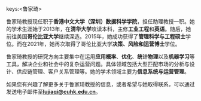 keys:<鲁家琦>


鲁家琦教授现任职于**香港中文大学（深圳）数据科学学院**，担任助理教授一职。她的学术生涯始于2013年，在**清华大学**攻读本科，主修**工业工程**和**英语**。随后，她前往美国**哥伦比亚大学**继续深造。2015年，她成功获得了**管理科学与工程硕士**学位。而在2021年，她再次取得了哥伦比亚大学**决策、风险和运营博士**学位。

鲁家琦教授的研究方向主要集中在运用**应用概率**、**优化**、**统计物理**以及**机器学习**等工具，解决企业和社会中的复杂运营问题。具体领域包括大型匹配市场的分析与设计、供应链管理、客户关系管理等。她的学术领域主要为**信息系统与运营管理**。

如果您有兴趣了解更多关于鲁家琦教授的信息，或者希望与她取得联系，可以通过发送电子邮件至**lujiaqi@cuhk.edu.cn**。